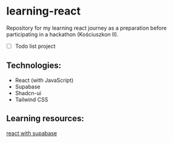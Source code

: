 # learning-react 

Repository for my learning react journey as a preparation before participating in a hackathon (Kościuszkon II).      
- [ ]  Todo list project

## Technologies: 
 - React (with JavaScript)
 - Supabase
 - Shadcn-ui
 - Tailwind CSS

## Learning resources:
<a>[react with supabase](https://www.youtube.com/watch?v=mpLzN9ZM1yA&list=PLl6EcvA_AoxEFqwT_rNs1uZnnf7LSEoji&index=1)</a>
